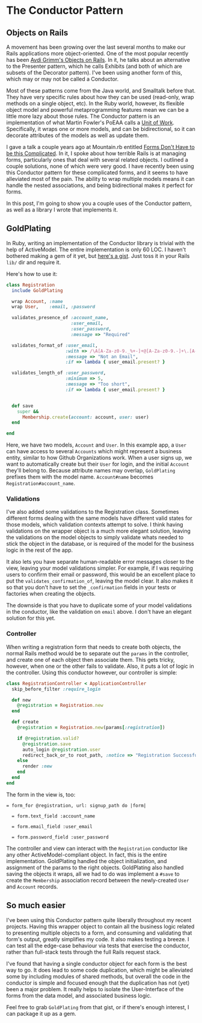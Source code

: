 # The Conductor Pattern

## Objects on Rails

A movement has been growing over the last several months to make our Rails applications more object-oriented. One of the most popular recently has been [Avdi Grimm's Objects on Rails][oor]. In it, he talks about an alternative to the Presenter pattern, which he calls Exhibits (and both of which are subsets of the Decorator pattern). I've been using another form of this, which may or may not be called a Conductor.

Most of these patterns come from the Java world, and Smalltalk before that. They have very specific rules about how they can be used (read-only, wrap methods on a single object, etc). In the Ruby world, however, its flexible object model and powerful metaprogramming features mean we can be a little more lazy about those rules. The Conductor pattern is an implementation of what Martin Fowler's PoEAA calls a [Unit of Work][UoW]. Specifically, it wraps one or more models, and can be bidirectional, so it can decorate attributes of the models as well as update them.

I gave a talk a couple years ago at Mountain.rb entitled [Forms Don't Have to be this Complicated][mtnrb-talk]. In it, I spoke about how terrible Rails is at managing forms, particularly ones that deal with several related objects. I outlined a couple solutions, none of which were very good. I have recently been using this Conductor pattern for these complicated forms, and it seems to have alleviated most of the pain. The ability to wrap multiple models means it can handle the nested associations, and being bidirectional makes it perfect for forms.

In this post, I'm going to show you a couple uses of the Conductor pattern, as well as a library I wrote that implements it.

[oor]: http://objectsonrails.com/
[mtnrb-talk]: http://www.confreaks.com/videos/422-mountainrb2010-forms-don-t-have-to-be-this-complicated
[UoW]: http://martinfowler.com/eaaCatalog/unitOfWork.html

## GoldPlating

In Ruby, writing an implementation of the Conductor library is trivial with the help of ActiveModel. The entire implementation is only 60 LOC. I haven't bothered making a gem of it yet, but [here's a gist][gold-plating]. Just toss it in your Rails `lib/` dir and require it.

Here's how to use it:

```ruby
class Registration
  include GoldPlating

  wrap Account, :name
  wrap User,    :email, :password

  validates_presence_of :account_name,
                        :user_email,
                        :user_password,
                        :message => "Required"

  validates_format_of :user_email,
                      :with => /\A[A-Za-z0-9._%+-]+@[A-Za-z0-9.-]+\.[A-Za-z]+\z/,
                      :message => "Not an Email",
                      :if => lambda { user_email.present? }

  validates_length_of :user_password,
                      :minimum => 5,
                      :message => "Too short",
                      :if => lambda { user_email.present? }


  def save
    super &&
      Membership.create(account: account, user: user)
  end

end
```

Here, we have two models, `Account` and `User`. In this example app, a `User` can have access to several `Accounts` which might represent a business entity, similar to how Github Organizations work. When a user signs up, we want to automatically create but their `User` for login, and the initial `Account` they'll belong to. Because attribute names may overlap, `GoldPlating` prefixes them with the model name. `Account#name` becomes `Registration#account_name`.

### Validations

I've also added some validations to the Registration class. Sometimes different forms dealing with the same models have different valid states for those models, which validation contexts attempt to solve. I think having validations on the wrapper object is a much more elegant solution, leaving the validations on the model objects to simply validate whats needed to stick the object in the database, or is required of the model for the business logic in the rest of the app.

It also lets you have separate human-readable error messages closer to the view, leaving your model validations simpler. For example, if I was requiring users to confirm their email or password, this would be an excellent place to put the `validates_confirmation_of`, leaving the model clear. It also makes it so that you don't have to set the `_confirmation` fields in your tests or factories when creating the objects.

The downside is that you have to duplicate some of your model validations in the conductor, like the validation on `email` above. I don't have an elegant solution for this yet.

### Controller

When writing a registration form that needs to create both objects, the normal Rails method would be to separate out the `params` in the controller, and create one of each object then associate them. This gets tricky, however, when one or the other fails to validate. Also, it puts a lot of logic in the controller. Using this conductor however, our controller is simple:

```ruby
class RegistrationController < ApplicationController
  skip_before_filter :require_login

  def new
    @registration = Registration.new
  end

  def create
    @registration = Registration.new(params[:registration])

    if @registration.valid?
      @registration.save
      auto_login @registration.user
      redirect_back_or_to root_path, :notice => "Registration Successful"
    else
      render :new
    end
  end
end
```

The form in the view is, too:

```haml
= form_for @registration, url: signup_path do |form|

  = form.text_field :account_name

  = form.email_field :user_email

  = form.password_field :user_password
```

The controller and view can interact with the `Registration` conductor like any other ActiveModel-compliant object. In fact, this is the entire implementation. GoldPlating handled the object initialization, and assignment of the params to the right objects. GoldPlating also handled saving the objects it wraps, all we had to do was implement a `#save` to create the `Membership` association record between the newly-created `User` and `Account` records.

[gold-plating]: https://gist.github.com/2565340

## So much easier

I've been using this Conductor pattern quite liberally throughout my recent projects. Having this wrapper object to contain all the business logic related to presenting multiple objects to a form, and consuming and validating that form's output, greatly simplifies my code. It also makes testing a breeze. I can test all the edge-case behaviour via tests that exercise the conductor, rather than full-stack tests through the full Rails request stack.

I've found that having a single conductor object for each form is the best way to go. It does lead to some code duplication, which might be alleviated some by including modules of shared methods, but overall the code in the conductor is simple and focused enough that the duplication has not (yet) been a major problem. It really helps to isolate the User-Interface of the forms from the data model, and associated business logic.

Feel free to grab `GoldPlating` from that gist, or if there's enough interest, I can package it up as a gem.


